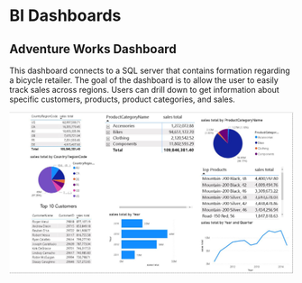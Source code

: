 # BI Dashboards

## Adventure Works Dashboard
This dashboard connects to a SQL server that contains formation regarding a bicycle retailer. The goal of the dashboard is to allow the user to easily track sales across regions. Users can drill down to get information about specific customers, products, product categories, and sales. 

![Adventure Works Dashboard](public\BIDashboardExample.JPG)